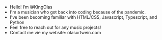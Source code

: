 - Hello! I’m @KingOlas
- I'm a musician who got back into coding because of the pandemic.
- I've been becoming familiar with HTML/CSS, Javascript, Typescript, and Python
- Feel free to reach out for any music projects!
- Contact me vie my website: olasortwein.com

<!---
KingOlas/KingOlas is a ✨ special ✨ repository because its `README.md` (this file) appears on your GitHub profile.
You can click the Preview link to take a look at your changes.
--->
